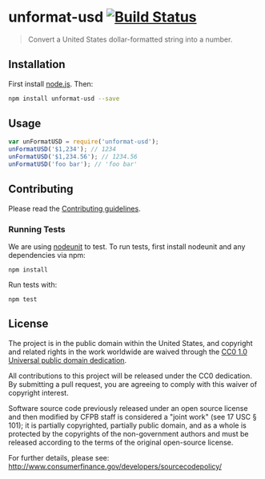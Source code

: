 # unformat-usd [![Build Status](https://secure.travis-ci.org/cfpb/unformat-usd.png?branch=master)](http://travis-ci.org/cfpb/unformat-usd)

> Convert a United States dollar-formatted string into a number.

## Installation

First install [node.js](http://nodejs.org/). Then:

```sh
npm install unformat-usd --save
```

## Usage

```javascript
var unFormatUSD = require('unformat-usd');
unFormatUSD('$1,234'); // 1234
unFormatUSD('$1,234.56'); // 1234.56
unFormatUSD('foo bar'); // 'foo bar'
```

## Contributing

Please read the [Contributing guidelines](CONTRIBUTING.md).

### Running Tests

We are using [nodeunit](https://github.com/caolan/nodeunit) to test. To run tests, first install nodeunit and any dependencies via npm:

```
npm install
```

Run tests with:

```
npm test
```

## License

The project is in the public domain within the United States, and
copyright and related rights in the work worldwide are waived through
the [CC0 1.0 Universal public domain dedication](http://creativecommons.org/publicdomain/zero/1.0/).

All contributions to this project will be released under the CC0
dedication. By submitting a pull request, you are agreeing to comply
with this waiver of copyright interest.

Software source code previously released under an open source license and then modified by CFPB staff is considered a "joint work" (see 17 USC § 101); it is partially copyrighted, partially public domain, and as a whole is protected by the copyrights of the non-government authors and must be released according to the terms of the original open-source license.

For further details, please see: http://www.consumerfinance.gov/developers/sourcecodepolicy/